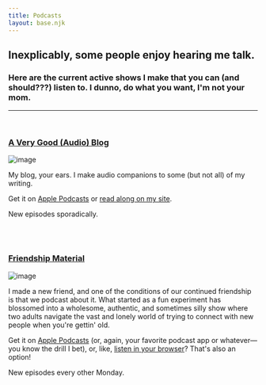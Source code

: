 ```yaml
---
title: Podcasts
layout: base.njk
---
```


## Inexplicably, some people enjoy hearing me talk.

### Here are the current active shows I make that you can (and should???) listen to. I dunno, do what you want, I'm not your mom.
---

<br>

### [A Very Good (Audio) Blog][1]

![image](/assets/img/podcasts/avgab.png)

My blog, your ears. I make audio companions to some (but not all) of my writing. 

Get it on [Apple Podcasts](https://podcasts.apple.com/us/podcast/a-very-good-audio-blog/id1724269695) or [read along on my site][1].

New episodes sporadically.

<br><br>

### [Friendship Material][2]

![image](/assets/img/podcasts/friendshipmaterial.png)

I made a new friend, and one of the conditions of our continued friendship is that we podcast about it. What started as a fun experiment has blossomed into a wholesome, authentic, and sometimes silly show where two adults navigate the vast and lonely world of trying to connect with new people when you're gettin' old.

Get it on [Apple Podcasts](https://podcasts.apple.com/us/podcast/friendship-material/id1823544686) (or, again, your favorite podcast app or whatever—you know the drill I bet), or, like, [listen in your browser][2]? That's also an option!

New episodes every other Monday.

[1]: /avgab/
[2]: https://friendship-material.simplecast.com/
